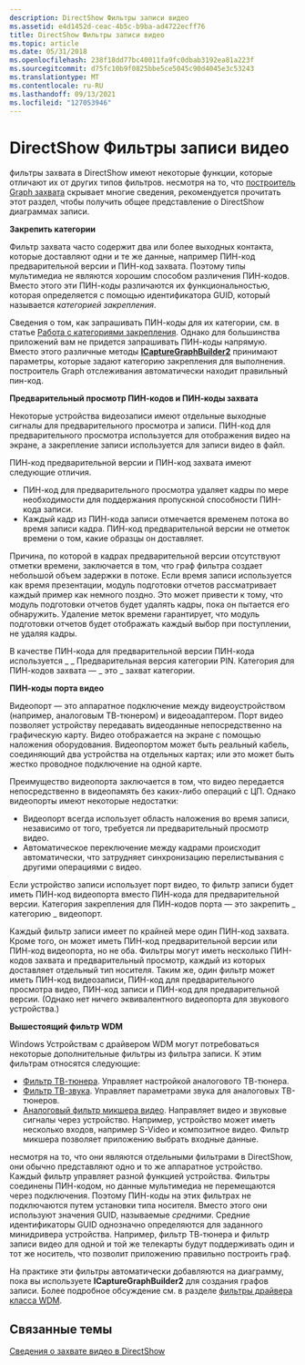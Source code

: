 ```yaml
---
description: DirectShow Фильтры записи видео
ms.assetid: e4d1452d-ceac-4b5c-b9ba-ad4722ecff76
title: DirectShow Фильтры записи видео
ms.topic: article
ms.date: 05/31/2018
ms.openlocfilehash: 238f18dd77bc40011fa9fc0dbab3192ea81a223f
ms.sourcegitcommit: d75fc10b9f0825bbe5ce5045c90d4045e3c53243
ms.translationtype: MT
ms.contentlocale: ru-RU
ms.lasthandoff: 09/13/2021
ms.locfileid: "127053946"
---
```

# <a name="directshow-video-capture-filters"></a>DirectShow Фильтры записи видео

фильтры захвата в DirectShow имеют некоторые функции, которые отличают их от других типов фильтров. несмотря на то, что [построитель Graph захвата](capture-graph-builder.md) скрывает многие сведения, рекомендуется прочитать этот раздел, чтобы получить общее представление о DirectShow диаграммах записи.

**Закрепить категории**

Фильтр захвата часто содержит два или более выходных контакта, которые доставляют одни и те же данные, например ПИН-код предварительной версии и ПИН-код захвата. Поэтому типы мультимедиа не являются хорошим способом различения ПИН-кодов. Вместо этого эти ПИН-коды различаются их функциональностью, которая определяется с помощью идентификатора GUID, который называется *категорией закрепления*.

Сведения о том, как запрашивать ПИН-коды для их категории, см. в статье [Работа с категориями закрепления](working-with-pin-categories.md). Однако для большинства приложений вам не придется запрашивать ПИН-коды напрямую. Вместо этого различные методы [**ICaptureGraphBuilder2**](/windows/desktop/api/Strmif/nn-strmif-icapturegraphbuilder2) принимают параметры, которые задают категорию закрепления для выполнения. построитель Graph отслеживания автоматически находит правильный пин-код.

**Предварительный просмотр ПИН-кодов и ПИН-коды захвата**

Некоторые устройства видеозаписи имеют отдельные выходные сигналы для предварительного просмотра и записи. ПИН-код для предварительного просмотра используется для отображения видео на экране, а закрепление записи используется для записи видео в файл.

ПИН-код предварительной версии и ПИН-код захвата имеют следующие отличия.

-   ПИН-код для предварительного просмотра удаляет кадры по мере необходимости для поддержания пропускной способности ПИН-кода записи.
-   Каждый кадр из ПИН-кода записи отмечается временем потока во время записи кадра. ПИН-код предварительной версии не отметок времени о том, какие образцы он доставляет.

Причина, по которой в кадрах предварительной версии отсутствуют отметки времени, заключается в том, что граф фильтра создает небольшой объем задержки в потоке. Если время записи используется как время презентации, модуль подготовки отчетов рассматривает каждый пример как немного поздно. Это может привести к тому, что модуль подготовки отчетов будет удалять кадры, пока он пытается его обнаружить. Удаление меток времени гарантирует, что модуль подготовки отчетов будет отображать каждый выбор при поступлении, не удаляя кадры.

В качестве ПИН-кода для предварительной версии ПИН-кода используется \_ \_ Предварительная версия категории PIN. Категория для ПИН-кодов захвата — \_ это \_ захват категории.

**ПИН-коды порта видео**

Видеопорт — это аппаратное подключение между видеоустройством (например, аналоговым ТВ-тюнером) и видеоадаптером. Порт видео позволяет устройству передавать видеоданные непосредственно на графическую карту. Видео отображается на экране с помощью наложения оборудования. Видеопортом может быть реальный кабель, соединяющий два устройства на отдельных картах; или это может быть жестко проводное подключение на одной карте.

Преимущество видеопорта заключается в том, что видео передается непосредственно в видеопамять без каких-либо операций с ЦП. Однако видеопорты имеют некоторые недостатки:

-   Видеопорт всегда использует область наложения во время записи, независимо от того, требуется ли предварительный просмотр видео.
-   Автоматическое переключение между кадрами происходит автоматически, что затрудняет синхронизацию перелистывания с другими операциями с видео.

Если устройство записи использует порт видео, то фильтр записи будет иметь ПИН-код видеопорта вместо ПИН-кода для предварительной версии. Категория закрепления для ПИН-кодов порта — это закрепить \_ категорию \_ видеопорт.

Каждый фильтр записи имеет по крайней мере один ПИН-код захвата. Кроме того, он может иметь ПИН-код предварительной версии или ПИН-код видеопорта, но не оба. Фильтры могут иметь несколько ПИН-кодов захвата и предварительный просмотр, каждый из которых доставляет отдельный тип носителя. Таким же, один фильтр может иметь ПИН-код видеозаписи, ПИН-код для предварительного просмотра видео, ПИН-код записи и ПИН-код для предварительной версии. (Однако нет ничего эквивалентного видеопорта для звукового устройства.)

**Вышестоящий фильтр WDM**

Windows Устройствам с драйвером WDM могут потребоваться некоторые дополнительные фильтры из фильтра записи. К этим фильтрам относятся следующие:

-   [Фильтр ТВ-тюнера](tv-tuner-filter.md). Управляет настройкой аналогового ТВ-тюнера.
-   [Фильтр ТВ-звука](tv-audio-filter.md). Управляет параметрами звука для аналоговых ТВ-тюнеров.
-   [Аналоговый фильтр микшера видео](analog-video-crossbar-filter.md). Направляет видео и звуковые сигналы через устройство. Например, устройство может иметь несколько входов, например S-Video и композитное видео. Фильтр микшера позволяет приложению выбрать входные данные.

несмотря на то, что они являются отдельными фильтрами в DirectShow, они обычно представляют одно и то же аппаратное устройство. Каждый фильтр управляет разной функцией устройства. Фильтры соединены ПИН-кодом, но данные мультимедиа не перемещаются через подключения. Поэтому ПИН-коды на этих фильтрах не подключаются путем установки типа носителя. Вместо этого они используют значения GUID, называемые *средними*. Средние идентификаторы GUID однозначно определяются для заданного минидривера устройства. Например, фильтр ТВ-тюнера и фильтр записи видео для одной и той же телекарты будут поддерживать один и тот же носитель, что позволит приложению правильно построить граф.

На практике эти фильтры автоматически добавляются на диаграмму, пока вы используете **ICaptureGraphBuilder2** для создания графов записи. Более подробное обсуждение см. в разделе [фильтры драйвера класса WDM](wdm-class-driver-filters.md).

## <a name="related-topics"></a>Связанные темы

<dl> <dt>

[Сведения о захвате видео в DirectShow](about-video-capture-in-directshow.md)
</dt> </dl>

 

 



